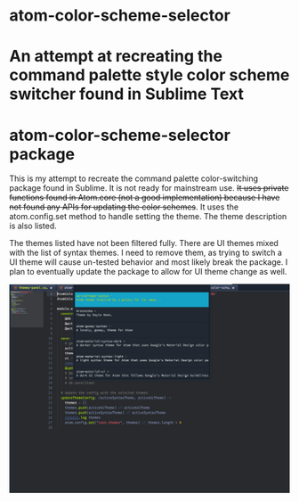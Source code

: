 # atom-color-scheme-selector
An attempt at recreating the command palette style color scheme switcher found in Sublime Text
=======
# atom-color-scheme-selector package

This is my attempt to recreate the command palette color-switching package found in Sublime. It is not ready for mainstream use. <s>It uses private functions found in Atom.core (not a good implementation) because I have not found any APIs for updating the color schemes</s>. It uses the atom.config.set method to handle setting the theme. The theme description is also listed.

The themes listed have not been filtered fully. There are UI themes mixed with the list of syntax themes. I need to remove them, as trying to switch a UI theme will cause un-tested behavior and most likely break the package. I plan to eventually update the package to allow for UI theme change as well.

![Alt text](https://github.com/bj7/atom-color-scheme-selector/blob/master/Screen%20Shot%202016-05-16%20at%206.40.22%20PM.png)
